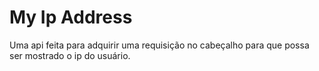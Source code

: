# My Ip Address

Uma api feita para adquirir uma requisição no cabeçalho para que possa
ser mostrado o ip do usuário.

